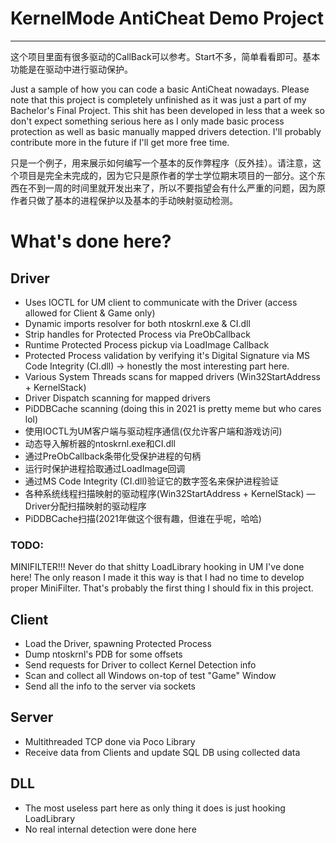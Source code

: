 # KernelMode AntiCheat Demo Project
---------------------------------------------------------------------------------------------------------

这个项目里面有很多驱动的CallBack可以参考。Start不多，简单看看即可。基本功能是在驱动中进行驱动保护。

Just a sample of how you can code a basic AntiCheat nowadays. Please note that this project is completely unfinished as it was just a part of my Bachelor's Final Project.
This shit has been developed in less that a week so don't expect something serious here as I only made basic process protection as well as basic manually mapped drivers detection.
I'll probably contribute more in the future if I'll get more free time.

只是一个例子，用来展示如何编写一个基本的反作弊程序（反外挂）。请注意，这个项目是完全未完成的，因为它只是原作者的学士学位期末项目的一部分。这个东西在不到一周的时间里就开发出来了，所以不要指望会有什么严重的问题，因为原作者只做了基本的进程保护以及基本的手动映射驱动检测。

# What's done here?

## Driver
- Uses IOCTL for UM client to communicate with the Driver (access allowed for Client & Game only)
- Dynamic imports resolver for both ntoskrnl.exe & CI.dll
- Strip handles for Protected Process via PreObCallback
- Runtime Protected Process pickup via LoadImage Callback
- Protected Process validation by verifying it's Digital Signature via MS Code Integrity (CI.dll) -> honestly the most interesting part here.
- Various System Threads scans for mapped drivers (Win32StartAddress + KernelStack)
- Driver Dispatch scanning for mapped drivers
- PiDDBCache scanning (doing this in 2021 is pretty meme but who cares lol)
- 使用IOCTL为UM客户端与驱动程序通信(仅允许客户端和游戏访问)
- 动态导入解析器的ntoskrnl.exe和CI.dll
- 通过PreObCallback条带化受保护进程的句柄
- 运行时保护进程拾取通过LoadImage回调
- 通过MS Code Integrity (CI.dll)验证它的数字签名来保护进程验证
- 各种系统线程扫描映射的驱动程序(Win32StartAddress + KernelStack)
— Driver分配扫描映射的驱动程序
- PiDDBCache扫描(2021年做这个很有趣，但谁在乎呢，哈哈)


### TODO:
MINIFILTER!!! Never do that shitty LoadLibrary hooking in UM I've done here!
The only reason I made it this way is that I had no time to develop proper MiniFilter.
That's probably the first thing I should fix in this project.

## Client
- Load the Driver, spawning Protected Process
- Dump ntoskrnl's PDB for some offsets
- Send requests for Driver to collect Kernel Detection info
- Scan and collect all Windows on-top of test "Game" Window
- Send all the info to the server via sockets

## Server
- Multithreaded TCP done via Poco Library
- Receive data from Clients and update SQL DB using collected data

## DLL
- The most useless part here as only thing it does is just hooking LoadLibrary
- No real internal detection were done here


